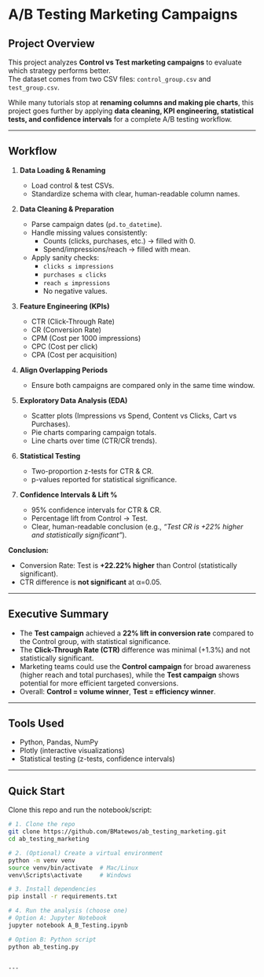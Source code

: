 # A/B Testing Marketing Campaigns

## Project Overview
This project analyzes **Control vs Test marketing campaigns** to evaluate which strategy performs better.  
The dataset comes from two CSV files: `control_group.csv` and `test_group.csv`.  

While many tutorials stop at **renaming columns and making pie charts**, this project goes further by applying **data cleaning, KPI engineering, statistical tests, and confidence intervals** for a complete A/B testing workflow.  

---

## Workflow

1. **Data Loading & Renaming**  
   - Load control & test CSVs.  
   - Standardize schema with clear, human-readable column names.  

2. **Data Cleaning & Preparation**  
   - Parse campaign dates (`pd.to_datetime`).  
   - Handle missing values consistently:  
     - Counts (clicks, purchases, etc.) → filled with 0.  
     - Spend/impressions/reach → filled with mean.  
   - Apply sanity checks:  
     - `clicks ≤ impressions`  
     - `purchases ≤ clicks`  
     - `reach ≤ impressions`  
     - No negative values.  

3. **Feature Engineering (KPIs)**  
   - CTR (Click-Through Rate)  
   - CR (Conversion Rate)  
   - CPM (Cost per 1000 impressions)  
   - CPC (Cost per click)  
   - CPA (Cost per acquisition)  

4. **Align Overlapping Periods**  
   - Ensure both campaigns are compared only in the same time window.  

5. **Exploratory Data Analysis (EDA)**  
   - Scatter plots (Impressions vs Spend, Content vs Clicks, Cart vs Purchases).  
   - Pie charts comparing campaign totals.  
   - Line charts over time (CTR/CR trends).  

6. **Statistical Testing**  
   - Two-proportion z-tests for CTR & CR.  
   - p-values reported for statistical significance.  

7. **Confidence Intervals & Lift %**  
   - 95% confidence intervals for CTR & CR.  
   - Percentage lift from Control → Test.  
   - Clear, human-readable conclusion (e.g., *“Test CR is +22% higher and statistically significant”*).  


**Conclusion:**  
- Conversion Rate: Test is **+22.22% higher** than Control (statistically significant).  
- CTR difference is **not significant** at α=0.05.  

---

## Executive Summary
- The **Test campaign** achieved a **22% lift in conversion rate** compared to the Control group, with statistical significance.  
- The **Click-Through Rate (CTR)** difference was minimal (+1.3%) and not statistically significant.  
- Marketing teams could use the **Control campaign** for broad awareness (higher reach and total purchases), while the **Test campaign** shows potential for more efficient targeted conversions.  
- Overall: **Control = volume winner**, **Test = efficiency winner**.   

---

## Tools Used
- Python, Pandas, NumPy  
- Plotly (interactive visualizations)  
- Statistical testing (z-tests, confidence intervals)  

---

## Quick Start

Clone this repo and run the notebook/script:

```bash
# 1. Clone the repo
git clone https://github.com/BMatewos/ab_testing_marketing.git 
cd ab_testing_marketing

# 2. (Optional) Create a virtual environment
python -m venv venv
source venv/bin/activate  # Mac/Linux
venv\Scripts\activate     # Windows

# 3. Install dependencies
pip install -r requirements.txt

# 4. Run the analysis (choose one)
# Option A: Jupyter Notebook
jupyter notebook A_B_Testing.ipynb

# Option B: Python script
python ab_testing.py


---



